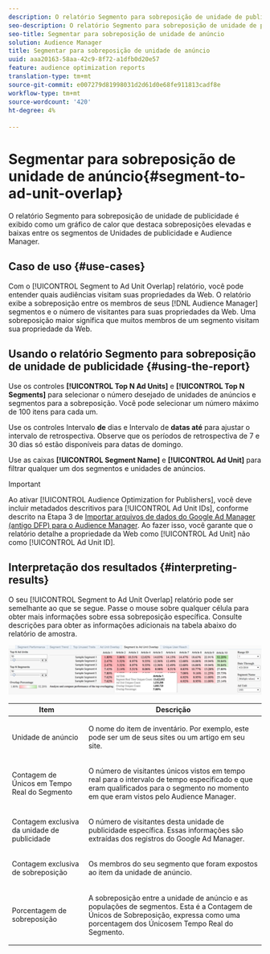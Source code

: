 ```yaml
---
description: O relatório Segmento para sobreposição de unidade de publicidade é exibido como um gráfico de calor que destaca sobreposições elevadas e baixas entre os segmentos de Unidades de publicidade e Audience Manager.
seo-description: O relatório Segmento para sobreposição de unidade de publicidade é exibido como um gráfico de calor que destaca sobreposições elevadas e baixas entre os segmentos de Unidades de publicidade e Audience Manager.
seo-title: Segmentar para sobreposição de unidade de anúncio
solution: Audience Manager
title: Segmentar para sobreposição de unidade de anúncio
uuid: aaa20163-58aa-42c9-8f72-a1dfb0d20e57
feature: audience optimization reports
translation-type: tm+mt
source-git-commit: e007279d81998031d2d61d0e68fe911813cadf8e
workflow-type: tm+mt
source-wordcount: '420'
ht-degree: 4%

---
```



# Segmentar para sobreposição de unidade de anúncio{#segment-to-ad-unit-overlap}

O relatório Segmento para sobreposição de unidade de publicidade é exibido como um gráfico de calor que destaca sobreposições elevadas e baixas entre os segmentos de Unidades de publicidade e Audience Manager.

## Caso de uso {#use-cases}

Com o [!UICONTROL Segment to Ad Unit Overlap] relatório, você pode entender quais audiências visitam suas propriedades da Web. O relatório exibe a sobreposição entre os membros de seus [!DNL Audience Manager] segmentos e o número de visitantes para suas propriedades da Web. Uma sobreposição maior significa que muitos membros de um segmento visitam sua propriedade da Web.

## Usando o relatório Segmento para sobreposição de unidade de publicidade {#using-the-report}

Use os controles **[!UICONTROL Top N Ad Units]** e **[!UICONTROL Top N Segments]** para selecionar o número desejado de unidades de anúncios e segmentos para a sobreposição. Você pode selecionar um número máximo de 100 itens para cada um.

Use os controles Intervalo **de** dias e Intervalo de **datas até** para ajustar o intervalo de retrospectiva. Observe que os períodos de retrospectiva de 7 e 30 dias só estão disponíveis para datas de domingo.

Use as caixas **[!UICONTROL Segment Name]** e **[!UICONTROL Ad Unit]** para filtrar qualquer um dos segmentos e unidades de anúncios.

>[!IMPORTANT]
>
>Ao ativar [!UICONTROL Audience Optimization for Publishers], você deve incluir metadados descritivos para [!UICONTROL Ad Unit IDs], conforme descrito na Etapa 3 de [Importar arquivos de dados do Google Ad Manager (antigo DFP) para o Audience Manager](../../../reporting/audience-optimization-reports/aor-publishers/import-dfp.md). Ao fazer isso, você garante que o relatório detalhe a propriedade da Web como [!UICONTROL Ad Unit] não como [!UICONTROL Ad Unit ID].

## Interpretação dos resultados {#interpreting-results}

O seu [!UICONTROL Segment to Ad Unit Overlap] relatório pode ser semelhante ao que se segue. Passe o mouse sobre qualquer célula para obter mais informações sobre essa sobreposição específica. Consulte descrições para obter as informações adicionais na tabela abaixo do relatório de amostra.

![](assets/publisher_segment_ad_unit_overlap.png)

<table id="table_22340F45B1B94D3796174CB30A60E212"> 
 <thead> 
  <tr> 
   <th colname="col1" class="entry"> Item </th> 
   <th colname="col2" class="entry"> Descrição </th> 
  </tr>
 </thead>
 <tbody> 
  <tr> 
   <td colname="col1"> <p><span class="wintitle"> Unidade de anúncio </span> </p> </td> 
   <td colname="col2"> <p>O nome do item de inventário. Por exemplo, este pode ser um de seus sites ou um artigo em seu site. </p> </td> 
  </tr> 
  <tr> 
   <td colname="col1"> <p><span class="wintitle"> Contagem de Únicos em Tempo Real do Segmento</span> </p> </td> 
   <td colname="col2"> <p>O número de visitantes únicos vistos em tempo real para o intervalo de tempo especificado e que eram qualificados para o segmento no momento em que eram vistos pelo <span class="keyword"> Audience Manager</span>. </p> </td> 
  </tr> 
  <tr> 
   <td colname="col1"> <p><span class="wintitle"> Contagem exclusiva da unidade de publicidade</span> </p> </td> 
   <td colname="col2"> <p>O número de visitantes desta unidade de publicidade específica. Essas informações são extraídas dos registros do Google Ad Manager. </p> </td> 
  </tr> 
  <tr> 
   <td colname="col1"> <p><span class="wintitle"> Contagem exclusiva de sobreposição</span> </p> </td> 
   <td colname="col2"> <p>Os membros do seu segmento que foram expostos ao item da unidade de anúncio. </p> </td> 
  </tr> 
  <tr> 
   <td colname="col1"> <p><span class="wintitle"> Porcentagem de sobreposição</span> </p> </td> 
   <td colname="col2"> <p>A sobreposição entre a unidade de anúncio e as populações de segmentos. Esta é a Contagem <span class="wintitle"> de Únicos de Sobreposição, expressa como uma porcentagem dos Únicos</span>em Tempo Real do <span class="wintitle"></span>Segmento. </p> </td> 
  </tr> 
 </tbody> 
</table>

